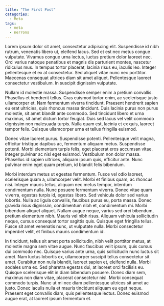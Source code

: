 ```yaml
---
title: "The First Post"
categories:
  - Meta
tags:
  - meta
  - nerrons
---
```




Lorem ipsum dolor sit amet, consectetur adipiscing elit. Suspendisse id nibh rutrum, venenatis libero ut, eleifend lacus. Sed et est nec metus congue vulputate. Vivamus congue urna lectus, luctus pretium dolor laoreet nec. Orci varius natoque penatibus et magnis dis parturient montes, nascetur ridiculus mus. In tempus tortor placerat, lacinia risus eu, iaculis leo. Integer pellentesque et ex at consectetur. Sed aliquet vitae nunc nec porttitor. Maecenas consequat ultrices diam sit amet aliquet. Pellentesque laoreet consectetur vestibulum. In suscipit dignissim vulputate.

Nullam id molestie massa. Suspendisse semper enim a pretium convallis. Phasellus et hendrerit tellus. Cras euismod tortor enim, ac scelerisque justo ullamcorper et. Nam fermentum viverra tincidunt. Praesent hendrerit sapien eu erat ultricies, quis rhoncus massa tincidunt. Duis lacinia purus non purus molestie, sit amet blandit ante commodo. Sed tincidunt libero et urna maximus, sit amet dictum tortor feugiat. Duis sed lacus vel velit commodo dignissim non malesuada turpis. Nulla quam est, lacinia et ex quis, laoreet tempor felis. Quisque ullamcorper urna et tellus fringilla euismod.

Donec vitae laoreet purus. Suspendisse potenti. Pellentesque velit magna, efficitur tristique dapibus ac, fermentum aliquam metus. Suspendisse potenti. Morbi elementum turpis felis, eget placerat eros accumsan vitae. Integer pulvinar ac nisl eget euismod. Vestibulum non dolor massa. Phasellus id sapien ultrices, aliquam ipsum quis, efficitur ante. Nunc pulvinar enim eget quam pretium, id blandit felis bibendum.

Morbi interdum metus ut egestas fermentum. Fusce vel odio laoreet, scelerisque quam a, ullamcorper velit. Morbi et finibus quam, ac rhoncus nisi. Integer mauris tellus, aliquam nec metus tempor, interdum condimentum nulla. Nunc posuere fermentum viverra. Donec vitae quam viverra, egestas turpis id, egestas libero. Sed vehicula dolor sed varius lobortis. Nulla ac ligula convallis, faucibus purus eu, porta massa. Donec gravida risus dignissim, condimentum nibh et, condimentum mi. Morbi bibendum aliquet aliquet. Nullam augue neque, varius sed orci bibendum, pretium elementum nibh. Mauris vel nibh risus. Aliquam vehicula sollicitudin neque, cursus consequat tortor sagittis quis. Quisque eget fringilla tellus. Fusce sit amet venenatis nunc, ut vulputate nulla. Morbi consectetur imperdiet velit, et finibus mauris condimentum id.

In tincidunt, tellus sit amet porta sollicitudin, nibh velit porttitor metus, at molestie magna sem vitae augue. Nunc faucibus velit ipsum, quis cursus dui commodo nec. Quisque varius ante urna, quis sollicitudin nunc luctus sit amet. Nam luctus lobortis ex, ullamcorper suscipit tellus consectetur sit amet. Curabitur non nulla blandit, laoreet sapien et, eleifend nulla. Morbi sodales urna ex. Sed pharetra egestas dui, at laoreet orci facilisis eu. Quisque scelerisque elit in diam bibendum posuere. Donec diam sem, maximus non diam vitae, placerat consectetur nisl. Morbi consequat commodo turpis. Nunc ut mi nec diam pellentesque ultrices sit amet ac justo. Donec iaculis nulla et mauris tincidunt aliquam eu eget neque. Praesent eget convallis diam, quis pellentesque lectus. Donec euismod augue erat, at laoreet ipsum fermentum et. 